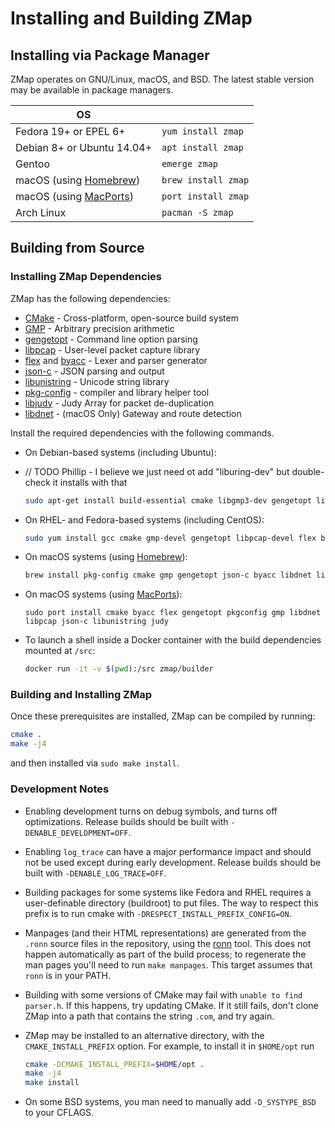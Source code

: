# Installing and Building ZMap

## Installing via Package Manager

ZMap operates on GNU/Linux, macOS, and BSD. The latest stable version may be available in package managers.

| OS                                        |                         |
| ----------------------------------------- | ----------------------- |
| Fedora 19+ or EPEL 6+                     | `yum install zmap` |
| Debian 8+ or Ubuntu 14.04+                | `apt install zmap` |
| Gentoo                                    | `emerge zmap`      |
| macOS (using [Homebrew](https://brew.sh)) | `brew install zmap`     |
| macOS (using [MacPorts](https://macports.org)) | `port install zmap`|
| Arch Linux                                | `pacman -S zmap`   |

## Building from Source

### Installing ZMap Dependencies

ZMap has the following dependencies:

  - [CMake](http://www.cmake.org/) - Cross-platform, open-source build system
  - [GMP](http://gmplib.org/) - Arbitrary precision arithmetic
  - [gengetopt](http://www.gnu.org/software/gengetopt/gengetopt.html) - Command line option parsing
  - [libpcap](http://www.tcpdump.org/) - User-level packet capture library
  - [flex](http://flex.sourceforge.net/) and [byacc](http://invisible-island.net/byacc/) - Lexer and parser generator
  - [json-c](https://github.com/json-c/json-c/) - JSON parsing and output
  - [libunistring](https://www.gnu.org/software/libunistring/) - Unicode string library
  - [pkg-config](https://www.freedesktop.org/wiki/Software/pkg-config/) - compiler and library helper tool
  - [libjudy](https://judy.sourceforge.net/) - Judy Array for packet de-duplication
  - [libdnet](https://github.com/dugsong/libdnet) - (macOS Only) Gateway and route detection

Install the required dependencies with the following commands.

* On Debian-based systems (including Ubuntu):
* // TODO Phillip - I believe we just need ot add "liburing-dev" but double-check it installs with that
   ```sh
   sudo apt-get install build-essential cmake libgmp3-dev gengetopt libpcap-dev flex byacc libjson-c-dev pkg-config libunistring-dev libjudy-dev
   ```

* On RHEL- and Fedora-based systems (including CentOS):
   ```sh
   sudo yum install gcc cmake gmp-devel gengetopt libpcap-devel flex byacc json-c-devel libunistring-devel Judy-devel
   ```

* On macOS systems (using [Homebrew](https://brew.sh/)):
  ```sh
  brew install pkg-config cmake gmp gengetopt json-c byacc libdnet libunistring judy
  ```

* On macOS systems (using [MacPorts](https://macports.org/)):
  ```
  sudo port install cmake byacc flex gengetopt pkgconfig gmp libdnet libpcap json-c libunistring judy
  ```

* To launch a shell inside a Docker container with the build dependencies
  mounted at `/src`:
  ```sh
  docker run -it -v $(pwd):/src zmap/builder
  ```

### Building and Installing ZMap

Once these prerequisites are installed, ZMap can be compiled by running:
  ```sh
  cmake .
  make -j4
  ```

and then installed via `sudo make install`.

### Development Notes

- Enabling development turns on debug symbols, and turns off optimizations.
Release builds should be built with `-DENABLE_DEVELOPMENT=OFF`.

- Enabling `log_trace` can have a major performance impact and should not be used
except during early development. Release builds should be built with `-DENABLE_LOG_TRACE=OFF`.

- Building packages for some systems like Fedora and RHEL requires a user-definable
directory (buildroot) to put files. The way to respect this prefix is to run cmake
with `-DRESPECT_INSTALL_PREFIX_CONFIG=ON`.

- Manpages (and their HTML representations) are generated from the `.ronn` source
files in the repository, using the [ronn](https://github.com/rtomayko/ronn) tool.
This does not happen automatically as part of the build process; to regenerate the
man pages you'll need to run `make manpages`. This target assumes that `ronn` is
in your PATH.

- Building with some versions of CMake may fail with `unable to find parser.h`.
If this happens, try updating CMake. If it still fails, don't clone ZMap into a
path that contains the string `.com`, and try again.

- ZMap may be installed to an alternative directory, with the `CMAKE_INSTALL_PREFIX`
option. For example, to install it in `$HOME/opt` run
    ```sh
    cmake -DCMAKE_INSTALL_PREFIX=$HOME/opt .
    make -j4
    make install
    ```
- On some BSD systems, you man need to manually add `-D_SYSTYPE_BSD` to your CFLAGS.
